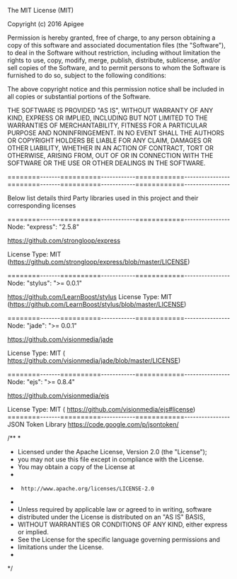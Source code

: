 The MIT License (MIT)

Copyright (c) 2016 Apigee

Permission is hereby granted, free of charge, to any person obtaining a copy
of this software and associated documentation files (the "Software"), to deal
in the Software without restriction, including without limitation the rights
to use, copy, modify, merge, publish, distribute, sublicense, and/or sell
copies of the Software, and to permit persons to whom the Software is
furnished to do so, subject to the following conditions:

The above copyright notice and this permission notice shall be included in all
copies or substantial portions of the Software.

THE SOFTWARE IS PROVIDED "AS IS", WITHOUT WARRANTY OF ANY KIND, EXPRESS OR
IMPLIED, INCLUDING BUT NOT LIMITED TO THE WARRANTIES OF MERCHANTABILITY,
FITNESS FOR A PARTICULAR PURPOSE AND NONINFRINGEMENT. IN NO EVENT SHALL THE
AUTHORS OR COPYRIGHT HOLDERS BE LIABLE FOR ANY CLAIM, DAMAGES OR OTHER
LIABILITY, WHETHER IN AN ACTION OF CONTRACT, TORT OR OTHERWISE, ARISING FROM,
OUT OF OR IN CONNECTION WITH THE SOFTWARE OR THE USE OR OTHER DEALINGS IN THE
SOFTWARE.

========-------==========------------============----------------
========-------==========------------============----------------

Below list details third Party libraries used in this project and their corresponding  licenses

========-------==========------------============----------------
Node: "express": "2.5.8"

https://github.com/strongloop/express

License Type: MIT (https://github.com/strongloop/express/blob/master/LICENSE)

========-------==========------------============----------------
Node: "stylus": ">= 0.0.1"

https://github.com/LearnBoost/stylus
License Type: MIT (https://github.com/LearnBoost/stylus/blob/master/LICENSE)

========-------==========------------============----------------
Node: "jade": ">= 0.0.1"

https://github.com/visionmedia/jade

License Type: MIT ( https://github.com/visionmedia/jade/blob/master/LICENSE)

========-------==========------------============----------------
Node: "ejs": ">= 0.8.4"

https://github.com/visionmedia/ejs

License Type: MIT ( https://github.com/visionmedia/ejs#license)
========-------==========------------============----------------
JSON Token Library
https://code.google.com/p/jsontoken/

/**
 *
 * Licensed under the Apache License, Version 2.0 (the "License");
 * you may not use this file except in compliance with the License.
 * You may obtain a copy of the License at
 *
 *      http://www.apache.org/licenses/LICENSE-2.0
 *
 * Unless required by applicable law or agreed to in writing, software
 * distributed under the License is distributed on an "AS IS" BASIS,
 * WITHOUT WARRANTIES OR CONDITIONS OF ANY KIND, either express or implied.
 * See the License for the specific language governing permissions and
 * limitations under the License.
 *
 */